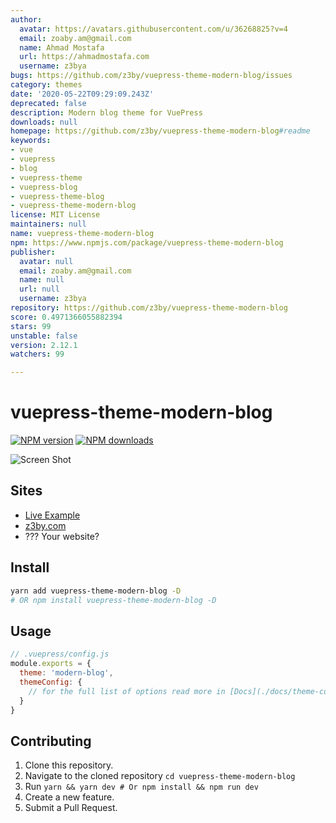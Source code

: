 ```yaml
---
author:
  avatar: https://avatars.githubusercontent.com/u/36268825?v=4
  email: zoaby.am@gmail.com
  name: Ahmad Mostafa
  url: https://ahmadmostafa.com
  username: z3bya
bugs: https://github.com/z3by/vuepress-theme-modern-blog/issues
category: themes
date: '2020-05-22T09:29:09.243Z'
deprecated: false
description: Modern blog theme for VuePress
downloads: null
homepage: https://github.com/z3by/vuepress-theme-modern-blog#readme
keywords:
- vue
- vuepress
- blog
- vuepress-theme
- vuepress-blog
- vuepress-theme-blog
- vuepress-theme-modern-blog
license: MIT License
maintainers: null
name: vuepress-theme-modern-blog
npm: https://www.npmjs.com/package/vuepress-theme-modern-blog
publisher:
  avatar: null
  email: zoaby.am@gmail.com
  name: null
  url: null
  username: z3bya
repository: https://github.com/z3by/vuepress-theme-modern-blog
score: 0.4971366055882394
stars: 99
unstable: false
version: 2.12.1
watchers: 99

---
```


# vuepress-theme-modern-blog

[![NPM version](https://badgen.net/npm/v/vuepress-theme-modern-blog)](https://npmjs.com/package/vuepress-theme-modern-blog) [![NPM downloads](https://badgen.net/npm/dt/vuepress-theme-modern-blog)](https://npmjs.com/package/vuepress-theme-modern-blog)

![Screen Shot](./docs/assets/screen-shot.png)

## Sites

- [Live Example](https://vp-modern.z3by.com/)
- [z3by.com](https://ahmadmostafa.com)
- ??? Your website?

## Install

```bash
yarn add vuepress-theme-modern-blog -D
# OR npm install vuepress-theme-modern-blog -D
```

## Usage

```js
// .vuepress/config.js
module.exports = {
  theme: 'modern-blog',
  themeConfig: {
    // for the full list of options read more in [Docs](./docs/theme-config.md)
  }
}
```

## Contributing

1. Clone this repository.
2. Navigate to the cloned repository `cd vuepress-theme-modern-blog`
3. Run `yarn && yarn dev # Or npm install && npm run dev `
4. Create a new feature.
5. Submit a Pull Request.
